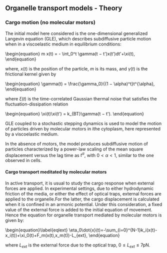 

## Organelle transport models - Theory
### Cargo motion (no molecular motors)
The initial model here considered is the one-dimensional generalized Langevin equation (GLE), which describes
subdiffusive particle motion when in a viscoelastic medium in equilibrium conditions:

\begin{equation}
m x(t) = - \int_0^t \gamma(t − t')x(t')dt'+\xi(t),
\end{equation}

where, $x(t)$ is the position of the particle, $m$ is its mass, and $\gamma(t)$ is the frictional kernel given by

\begin{equation}
\gamma(t) = \frac{\gamma_0}{(1 − \alpha)^t}t^{\alpha},
\end{equation}

where $\xi(t)$ is the time-correlated Gaussian thermal noise that satisfies the fluctuation-dissipation relation

\begin{equation}
\xi(t)\xi(t') = k_{BT}\gamma(t − t').
\end{equation}

GLE coupled to a stochastic stepping dynamics is used to model the motion of particles driven by molecular motors in ithe cytoplasm, here represented by a viscoelastic medium.

In the absence of motors, the model produces subdiffusive motion of particles characterized by a power-law scaling of the mean square displacement versus the lag time as $t^\alpha$, with $0<\alpha<1$, similar to the one observed in cells.

#### Cargo transport meditated by molecular motors
In active transport, it is usual to study the cargo response when external forces are applied. 
In experimental settings, due to either hydrodynamic friction of the media, or either the effect of optical traps, external forces are applied to the organelle.For the latter, the cargo displacement is calculated when it is confined in an armonic potential. Under this consideration, a fixed value of the external force is added to the initial equation of movement. Hence the equation for organelle transport mediated by molecular motors is given by:

\begin{equation}\label{eqlext}
\eta_0\dot{x}(t)=-\sum_{i=0}^{N-1}k_i(x(t)-x_i(t))+\xi_0(t)+F_m(x(t),x_m(t))-L_{ext},
\end{equation}

where $L_{ext}$ is the external force due to the optical trap, 0$\leq L_{ext}\leq7$pN.




 
